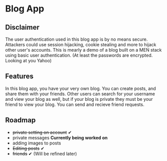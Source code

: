# Blog App

## Disclaimer
The user authentication used in this blog app is by no means secure. Attackers could use session hijacking, cookie stealing and more to hijack other user's accounts. This is mearly a demo of a blog built on a MEN stack using basic user authentication. (At least the passwords are encrypted. Looking at you Yahoo)

## Features
In this blog app, you have your very own blog. You can create posts, and share them with your friends. Other users can search for your username and view your blog as well, but if your blog is private they must be your friend to view your blog. You can send and recieve friend requests.

## Roadmap
 - ~~private setting on account~~ ✔
 - private messages <b>Currently being worked on</b>
 - adding images to posts
 - ~~Editing posts~~ ✔
 - ~~friends~~ ✔ (Will be refined later)
